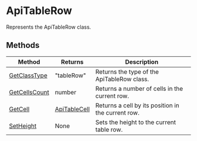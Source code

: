 # ApiTableRow

Represents the ApiTableRow class.


## Methods

| Method | Returns | Description |
| ------ | ------- | ----------- |
| [GetClassType](./Methods/GetClassType.md) | "tableRow" | Returns the type of the ApiTableRow class. |
| [GetCellsCount](./Methods/GetCellsCount.md) | number | Returns a number of cells in the current row. |
| [GetCell](./Methods/GetCell.md) | [ApiTableCell](../ApiTableCell/ApiTableCell.md) | Returns a cell by its position in the current row. |
| [SetHeight](./Methods/SetHeight.md) | None | Sets the height to the current table row. |
